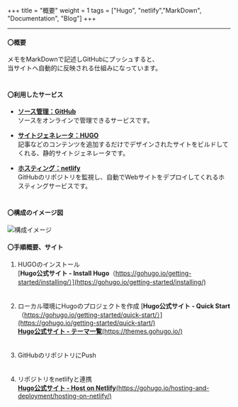 +++
title = "概要"
weight = 1
tags = ["Hugo", "netlify","MarkDown", "Documentation", "Blog"] 
+++

---

#### **〇概要**  

メモをMarkDownで記述しGitHubにプッシュすると、  
当サイトへ自動的に反映される仕組みになっています。  
　  

#### **〇利用したサービス**

  * **[ソース管理：GitHub](https://github.co.jp/)**  
    ソースをオンラインで管理できるサービスです。  

  + **[サイトジェネレータ：HUGO](https://gohugo.io/)**  
    記事などのコンテンツを追加するだけでデザインされたサイトをビルドしてくれる、静的サイトジェネレータです。  

  + **[ホスティング：netlify](https://www.netlify.com/)**  
    GitHubのリポジトリを監視し、自動でWebサイトをデプロイしてくれるホスティングサービスです。
　  
　

#### **〇構成のイメージ図**
![構成イメージ](/images/consist.png)  

#### **〇手順概要、サイト**

  1. HUGOのインストール  
     [**Hugo公式サイト - Install Hugo**（https://gohugo.io/getting-started/installing/）](https://gohugo.io/getting-started/installing/)  
    　

  2. ローカル環境にHugoのプロジェクトを作成
     [**Hugo公式サイト - Quick Start**（https://gohugo.io/getting-started/quick-start/）](https://gohugo.io/getting-started/quick-start/)  
    [**Hugo公式サイト - テーマ一覧**(https://themes.gohugo.io/)](https://themes.gohugo.io/)  
　
  3. GitHubのリポジトリにPush  
  　
  4. リポジトリをnetlifyと連携  
    [**Hugo公式サイト - Host on Netlify**(https://gohugo.io/hosting-and-deployment/hosting-on-netlify/)](https://gohugo.io/hosting-and-deployment/hosting-on-netlify/)


